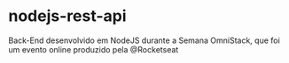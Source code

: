 # nodejs-rest-api

Back-End desenvolvido em NodeJS durante a Semana OmniStack, que foi um evento online produzido pela @Rocketseat
